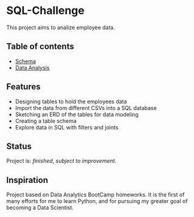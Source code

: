 # SQL-Challenge
 


This project aims to analize employee data. 

## Table of contents
* [Schema](#https://github.com/mcastl/sql-challenge/blob/main/EmployeeSLQ/Schema.sql)
* [Data Analysis](#https://github.com/mcastl/sql-challenge/blob/main/EmployeeSLQ/Data_analysis.sql)

## Features
* Designing tables to hold the employees data
* Import the data from different CSVs into a SQL database 
* Sketching an ERD of the tables for data modeling
* Creating a table schema 
* Explore data in SQL with filters and joints

## Status
Project is: _finished_, _subject to improvement_.

## Inspiration
Project based on Data Analytics BootCamp homeworks. It is the first of many efforts for me to learn Python, and for pursuing my greater goal of becoming a Data Scientist.
